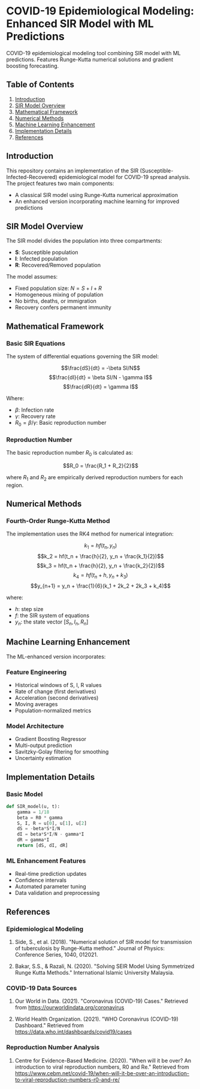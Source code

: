 # COVID-19 Epidemiological Modeling: Enhanced SIR Model with ML Predictions

COVID-19 epidemiological modeling tool combining SIR model with ML predictions. Features Runge-Kutta numerical solutions and gradient boosting forecasting.

## Table of Contents
1. [Introduction](#introduction)
2. [SIR Model Overview](#sir-model-overview)
3. [Mathematical Framework](#mathematical-framework)
4. [Numerical Methods](#numerical-methods)
5. [Machine Learning Enhancement](#machine-learning-enhancement)
6. [Implementation Details](#implementation-details)
7. [References](#references)

## Introduction

This repository contains an implementation of the SIR (Susceptible-Infected-Recovered) epidemiological model for COVID-19 spread analysis. The project features two main components:
- A classical SIR model using Runge-Kutta numerical approximation
- An enhanced version incorporating machine learning for improved predictions

## SIR Model Overview

The SIR model divides the population into three compartments:
- **S**: Susceptible population
- **I**: Infected population
- **R**: Recovered/Removed population

The model assumes:
- Fixed population size: $N = S + I + R$
- Homogeneous mixing of population
- No births, deaths, or immigration
- Recovery confers permanent immunity

## Mathematical Framework

### Basic SIR Equations

The system of differential equations governing the SIR model:

$$\frac{dS}{dt} = -\beta SI/N$$
$$\frac{dI}{dt} = \beta SI/N - \gamma I$$
$$\frac{dR}{dt} = \gamma I$$

Where:
- $\beta$: Infection rate
- $\gamma$: Recovery rate
- $R_0 = \beta/\gamma$: Basic reproduction number

### Reproduction Number

The basic reproduction number $R_0$ is calculated as:

$$R_0 = \frac{R_1 + R_2}{2}$$

where $R_1$ and $R_2$ are empirically derived reproduction numbers for each region.

## Numerical Methods

### Fourth-Order Runge-Kutta Method

The implementation uses the RK4 method for numerical integration:

$$k_1 = hf(t_n, y_n)$$
$$k_2 = hf(t_n + \frac{h}{2}, y_n + \frac{k_1}{2})$$
$$k_3 = hf(t_n + \frac{h}{2}, y_n + \frac{k_2}{2})$$
$$k_4 = hf(t_n + h, y_n + k_3)$$
$$y_{n+1} = y_n + \frac{1}{6}(k_1 + 2k_2 + 2k_3 + k_4)$$

where:
- $h$: step size
- $f$: the SIR system of equations
- $y_n$: the state vector $[S_n, I_n, R_n]$

## Machine Learning Enhancement

The ML-enhanced version incorporates:

### Feature Engineering
- Historical windows of S, I, R values
- Rate of change (first derivatives)
- Acceleration (second derivatives)
- Moving averages
- Population-normalized metrics

### Model Architecture
- Gradient Boosting Regressor
- Multi-output prediction
- Savitzky-Golay filtering for smoothing
- Uncertainty estimation

## Implementation Details

### Basic Model
```python
def SIR_model(u, t):
    gamma = 1/18
    beta = R0 * gamma
    S, I, R = u[0], u[1], u[2]
    dS = -beta*S*I/N
    dI = beta*S*I/N - gamma*I
    dR = gamma*I
    return [dS, dI, dR]
```

### ML Enhancement Features
- Real-time prediction updates
- Confidence intervals
- Automated parameter tuning
- Data validation and preprocessing

## References

### Epidemiological Modeling
1. Side, S., et al. (2018). "Numerical solution of SIR model for transmission of tuberculosis by Runge-Kutta method." Journal of Physics: Conference Series, 1040, 012021.

2. Bakar, S.S., & Razali, N. (2020). "Solving SEIR Model Using Symmetrized Runge Kutta Methods." International Islamic University Malaysia.

### COVID-19 Data Sources
1. Our World in Data. (2021). "Coronavirus (COVID-19) Cases." Retrieved from https://ourworldindata.org/coronavirus

2. World Health Organization. (2021). "WHO Coronavirus (COVID-19) Dashboard." Retrieved from https://data.who.int/dashboards/covid19/cases

### Reproduction Number Analysis
1. Centre for Evidence-Based Medicine. (2020). "When will it be over? An introduction to viral reproduction numbers, R0 and Re." Retrieved from https://www.cebm.net/covid-19/when-will-it-be-over-an-introduction-to-viral-reproduction-numbers-r0-and-re/
